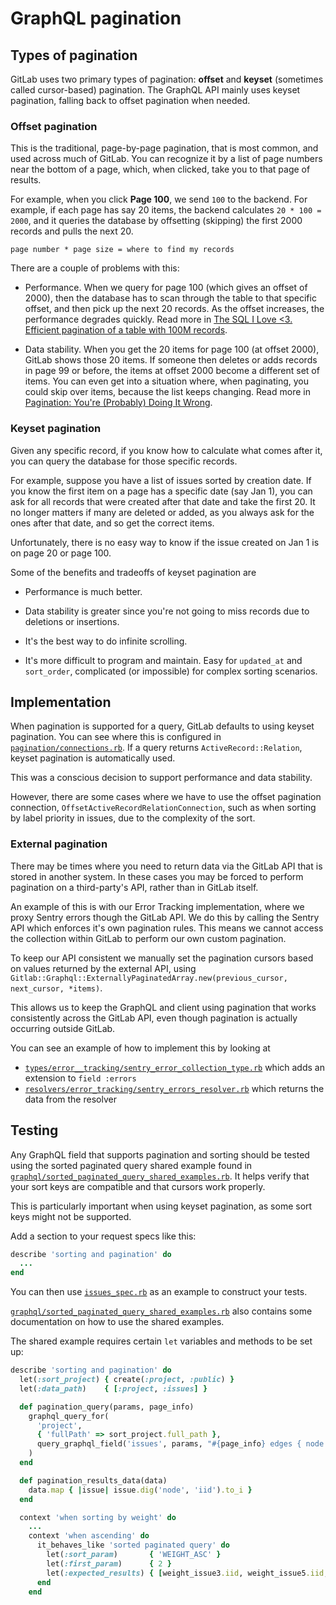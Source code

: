 # GraphQL pagination

## Types of pagination

GitLab uses two primary types of pagination: **offset** and **keyset**
(sometimes called cursor-based) pagination.
The GraphQL API mainly uses keyset pagination, falling back to offset pagination when needed.

### Offset pagination

This is the traditional, page-by-page pagination, that is most common,
and used across much of GitLab. You can recognize it by
a list of page numbers near the bottom of a page, which, when clicked,
take you to that page of results.

For example, when you click **Page 100**, we send `100` to the
backend. For example, if each page has say 20 items, the
backend calculates `20 * 100 = 2000`,
and it queries the database by offsetting (skipping) the first 2000
records and pulls the next 20.

```plaintext
page number * page size = where to find my records
```

There are a couple of problems with this:

- Performance. When we query for page 100 (which gives an offset of
  2000), then the database has to scan through the table to that
  specific offset, and then pick up the next 20 records. As the offset
  increases, the performance degrades quickly.
  Read more in
  [The SQL I Love <3. Efficient pagination of a table with 100M records](http://allyouneedisbackend.com/blog/2017/09/24/the-sql-i-love-part-1-scanning-large-table/).

- Data stability. When you get the 20 items for page 100 (at
  offset 2000), GitLab shows those 20 items. If someone then
  deletes or adds records in page 99 or before, the items at
  offset 2000 become a different set of items. You can even get into a
  situation where, when paginating, you could skip over items,
  because the list keeps changing.
  Read more in
  [Pagination: You're (Probably) Doing It Wrong](https://coderwall.com/p/lkcaag/pagination-you-re-probably-doing-it-wrong).

### Keyset pagination

Given any specific record, if you know how to calculate what comes
after it, you can query the database for those specific records.

For example, suppose you have a list of issues sorted by creation date.
If you know the first item on a page has a specific date (say Jan 1), you can ask
for all records that were created after that date and take the first 20.
It no longer matters if many are deleted or added, as you always ask for
the ones after that date, and so get the correct items.

Unfortunately, there is no easy way to know if the issue created
on Jan 1 is on page 20 or page 100.

Some of the benefits and tradeoffs of keyset pagination are

- Performance is much better.

- Data stability is greater since you're not going to miss records due to
  deletions or insertions.

- It's the best way to do infinite scrolling.

- It's more difficult to program and maintain. Easy for `updated_at` and
  `sort_order`, complicated (or impossible) for complex sorting scenarios.

## Implementation

When pagination is supported for a query, GitLab defaults to using
keyset pagination. You can see where this is configured in
[`pagination/connections.rb`](https://gitlab.com/gitlab-org/gitlab/-/blob/master/lib/gitlab/graphql/pagination/connections.rb).
If a query returns `ActiveRecord::Relation`, keyset pagination is automatically used.

This was a conscious decision to support performance and data stability.

However, there are some cases where we have to use the offset
pagination connection, `OffsetActiveRecordRelationConnection`, such as when
sorting by label priority in issues, due to the complexity of the sort.

<!-- ### Keyset pagination -->

<!-- ### Offset pagination -->

<!-- ### External pagination -->

### External pagination

There may be times where you need to return data via the GitLab API that is stored in another system. In these cases you may be forced to perform pagination on a third-party's API, rather than in GitLab itself.

An example of this is with our Error Tracking implementation, where we proxy Sentry errors though the GitLab API. We do this by calling the Sentry API which enforces it's own pagination rules. This means we cannot access the collection within GitLab to perform our own custom pagination.

To keep our API consistent we manually set the pagination cursors based on values returned by the external API, using `Gitlab::Graphql::ExternallyPaginatedArray.new(previous_cursor, next_cursor, *items)`.

This allows us to keep the GraphQL and client using pagination that works consistently across the GitLab API, even though pagination is actually occurring outside GitLab.

You can see an example of how to implement this by looking at 
- [`types/error__tracking/sentry_error_collection_type.rb`](https://gitlab.com/gitlab-org/gitlab/-/blob/master/app/graphql/types/error_tracking/sentry_error_collection_type.rb) which adds an extension to  `field :errors`
- [`resolvers/error_tracking/sentry_errors_resolver.rb`](https://gitlab.com/gitlab-org/gitlab/blob/master/app/graphql/resolvers/error_tracking/sentry_errors_resolver.rb) which returns the data from the resolver

## Testing

Any GraphQL field that supports pagination and sorting should be tested
using the sorted paginated query shared example found in
[`graphql/sorted_paginated_query_shared_examples.rb`](https://gitlab.com/gitlab-org/gitlab/-/blob/master/spec/support/shared_examples/graphql/sorted_paginated_query_shared_examples.rb).
It helps verify that your sort keys are compatible and that cursors
work properly.

This is particularly important when using keyset pagination, as some sort keys might not be supported.

Add a section to your request specs like this:

```ruby
describe 'sorting and pagination' do
  ...
end
```

You can then use
[`issues_spec.rb`](https://gitlab.com/gitlab-org/gitlab/-/blob/master/spec/requests/api/graphql/project/issues_spec.rb)
as an example to construct your tests.

[`graphql/sorted_paginated_query_shared_examples.rb`](https://gitlab.com/gitlab-org/gitlab/-/blob/master/spec/support/shared_examples/graphql/sorted_paginated_query_shared_examples.rb)
also contains some documentation on how to use the shared examples.

The shared example requires certain `let` variables and methods to be set up:

```ruby
describe 'sorting and pagination' do
  let(:sort_project) { create(:project, :public) }
  let(:data_path)    { [:project, :issues] }

  def pagination_query(params, page_info)
    graphql_query_for(
      'project',
      { 'fullPath' => sort_project.full_path },
      query_graphql_field('issues', params, "#{page_info} edges { node { id } }")
    )
  end

  def pagination_results_data(data)
    data.map { |issue| issue.dig('node', 'iid').to_i }
  end

  context 'when sorting by weight' do
    ...
    context 'when ascending' do
      it_behaves_like 'sorted paginated query' do
        let(:sort_param)       { 'WEIGHT_ASC' }
        let(:first_param)      { 2 }
        let(:expected_results) { [weight_issue3.iid, weight_issue5.iid, weight_issue1.iid, weight_issue4.iid, weight_issue2.iid] }
      end
    end
```
